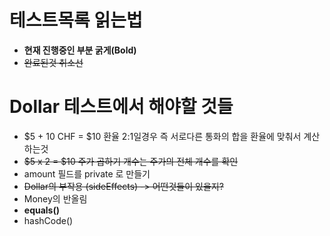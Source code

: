 # 테스트목록 읽는법
- **현재 진행중인 부분 굵게(Bold)** <br>
- ~~완료된것 취소선~~


# Dollar 테스트에서 해야할 것들
- $5 + 10 CHF = $10 환율 2:1일경우 즉 서로다른 통화의 합을 환율에 맞춰서 계산하는것
- ~~$5 x 2 = $10 주가 곱하기 개수는 주가의 전체 개수를 확인~~
- amount 필드를 private 로 만들기
- ~~Dollar의 부작용 (sideEffects) -> 어떤것들이 있을지?~~
- Money의 반올림
- **equals()**
- hashCode()
